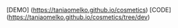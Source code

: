 [DEMO] (https://taniaomelko.github.io/cosmetics)
[CODE] (https://taniaomelko.github.io/cosmetics/tree/dev)
